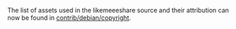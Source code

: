 The list of assets used in the likemeeeshare source and their attribution can now be found in [contrib/debian/copyright](../contrib/debian/copyright).
